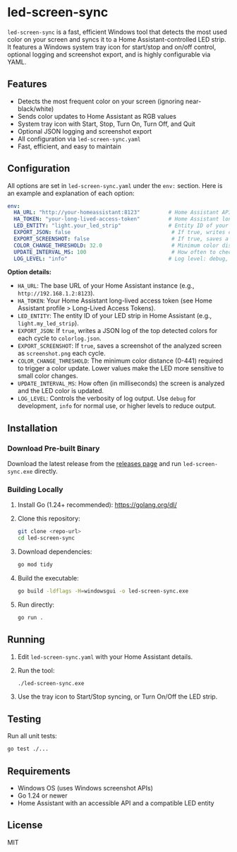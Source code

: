 # led-screen-sync

`led-screen-sync` is a fast, efficient Windows tool that detects the most used color on your screen and syncs it to a Home Assistant-controlled LED strip. It features a Windows system tray icon for start/stop and on/off control, optional logging and screenshot export, and is highly configurable via YAML.

## Features

- Detects the most frequent color on your screen (ignoring near-black/white)
- Sends color updates to Home Assistant as RGB values
- System tray icon with Start, Stop, Turn On, Turn Off, and Quit
- Optional JSON logging and screenshot export
- All configuration via `led-screen-sync.yaml`
- Fast, efficient, and easy to maintain

## Configuration

All options are set in `led-screen-sync.yaml` under the `env:` section. Here is an example and explanation of each option:

```yaml
env:
  HA_URL: "http://your-homeassistant:8123"         # Home Assistant API base URL (no trailing slash)
  HA_TOKEN: "your-long-lived-access-token"         # Home Assistant long-lived access token
  LED_ENTITY: "light.your_led_strip"               # Entity ID of your LED strip in Home Assistant
  EXPORT_JSON: false                                # If true, writes color statistics to colorlog.json
  EXPORT_SCREENSHOT: false                          # If true, saves a screenshot as screenshot.png each cycle
  COLOR_CHANGE_THRESHOLD: 32.0                      # Minimum color distance to trigger an update (higher = less sensitive)
  UPDATE_INTERVAL_MS: 100                           # How often to check the screen and update (milliseconds)
  LOG_LEVEL: "info"                                # Log level: debug, info, warn, error, dpanic, panic, fatal
```

**Option details:**

- `HA_URL`: The base URL of your Home Assistant instance (e.g., `http://192.168.1.2:8123`).
- `HA_TOKEN`: Your Home Assistant long-lived access token (see Home Assistant profile > Long-Lived Access Tokens).
- `LED_ENTITY`: The entity ID of your LED strip in Home Assistant (e.g., `light.my_led_strip`).
- `EXPORT_JSON`: If `true`, writes a JSON log of the top detected colors for each cycle to `colorlog.json`.
- `EXPORT_SCREENSHOT`: If `true`, saves a screenshot of the analyzed screen as `screenshot.png` each cycle.
- `COLOR_CHANGE_THRESHOLD`: The minimum color distance (0-441) required to trigger a color update. Lower values make the LED more sensitive to small color changes.
- `UPDATE_INTERVAL_MS`: How often (in milliseconds) the screen is analyzed and the LED color is updated.
- `LOG_LEVEL`: Controls the verbosity of log output. Use `debug` for development, `info` for normal use, or higher levels to reduce output.

## Installation

### Download Pre-built Binary

Download the latest release from the [releases page](../../releases) and run `led-screen-sync.exe` directly.

### Building Locally

1. Install Go (1.24+ recommended): <https://golang.org/dl/>
2. Clone this repository:

   ```bash
   git clone <repo-url>
   cd led-screen-sync
   ```

3. Download dependencies:

   ```bash
   go mod tidy
   ```

4. Build the executable:

   ```bash
   go build -ldflags -H=windowsgui -o led-screen-sync.exe
   ```

5. Run directly:

   ```bash
   go run .
   ```

## Running

1. Edit `led-screen-sync.yaml` with your Home Assistant details.
2. Run the tool:

   ```bash
   ./led-screen-sync.exe
   ```

3. Use the tray icon to Start/Stop syncing, or Turn On/Off the LED strip.

## Testing

Run all unit tests:

```bash
go test ./...
```

## Requirements

- Windows OS (uses Windows screenshot APIs)
- Go 1.24 or newer
- Home Assistant with an accessible API and a compatible LED entity

## License

MIT
